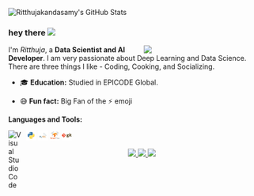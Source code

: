 <!-- <img src="https://img.shields.io/github/followers/RitthujaKandasamy?label=Follow%20Me&logo=github" alt="GitHub Followers" /> <img src="https://komarev.com/ghpvc/?username=RitthujaKandasamy&label=Profile%20views&color=0e75b6&style=flat" alt="Profile Viewer" /> <img src="https://visitor-badge.glitch.me/badge?page_id=Ritthujakandasamy.Ritthujakandasamy" alt="Profile Visitor"/>

  

<a href="https://awesome-github-stats.azurewebsites.net/index.html??cardType=level-alternate&theme=nord">    <img  alt="Ritthujakandasamy's GitHub Stats" src="https://awesome-github-stats.azurewebsites.net/user-stats/Ritthujakandasamy?cardType=level-alternate&theme=nord" />  </a> -->

![Ritthujakandasamy's GitHub Stats](https://bad-apple-github-readme.vercel.app/api?show_bg=1&username=RitthujaKandasamy)

### hey there <img src="https://media.giphy.com/media/hvRJCLFzcasrR4ia7z/giphy.gif" width="25px">

<img align='right' src="https://media.giphy.com/media/836HiJc7pgzy8iNXCn/giphy.gif" width="230" />

I'm *Ritthuja*, a **Data Scientist and AI Developer**. I am very passionate about Deep Learning 
and Data Science. There are three things I like - Coding, Cooking, and Socializing. 

- 🎓 **Education:** Studied in EPICODE Global.


- 😅 **Fun fact:** Big Fan of the :zap: emoji



**Languages and Tools:**  


<code><img height="20" src="https://raw.githubusercontent.com/github/explore/80688e429a7d4ef2fca1e82350fe8e3517d3494d/topics/python/python.png"></code>
<code><img height="20" src="https://raw.githubusercontent.com/github/explore/80688e429a7d4ef2fca1e82350fe8e3517d3494d/topics/mysql/mysql.png"></code>
<code><img height="20" src="https://raw.githubusercontent.com/github/explore/80688e429a7d4ef2fca1e82350fe8e3517d3494d/topics/tensorflow/tensorflow.png"></code>
<code><img height="20" src="https://raw.githubusercontent.com/github/explore/80688e429a7d4ef2fca1e82350fe8e3517d3494d/topics/git/git.png"></code>
<img align="left" alt="Visual Studio Code" width="26px" src="https://cdn.jsdelivr.net/gh/devicons/devicon/icons/vscode/vscode-original.svg" style="padding-right:10px;" />


<div>
   <p align="center">
      <a href="https://www.linkedin.com/in/ritthuja-kandasamy/" target="_blank">
         <img src="https://img.shields.io/badge/LinkedIn-0077B5?style=for-the-badge&logo=linkedin&logoColor=white"/>
      </a>
      <a href="https://ritthujaappa@gmail.com" target="_blank">
         <img src="https://img.shields.io/badge/gmail-%23D14836.svg?&style=for-the-badge&logo=gmail&logoColor=white"/>
      </a>
     <a href="https://ritthujakandasamy.github.io/" target="blank">
       <img src="https://img.shields.io/badge/PORTFOLIO-20BEFF?&style=for-the-badge&logo=portfolio&logoColor=white"/>
     </a> 
     
   </p>
</div>




